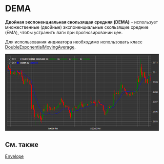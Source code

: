# DEMA

**Двойная экспоненциальная скользящая средняя (DEMA)** – использует множественные (двойные) экспоненциальные скользящие средние (EMA), чтобы устранить лаги при прогнозировании цен. 

Для использования индикатора необходимо использовать класс [DoubleExponentialMovingAverage](xref:StockSharp.Algo.Indicators.DoubleExponentialMovingAverage). 

![IndicatorDoubleExponentialMovingAverage](../images/IndicatorDoubleExponentialMovingAverage.png)

## См. также

[Envelope](IndicatorEnvelope.md)
